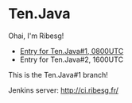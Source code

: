 Ten.Java
========

Ohai, I'm Ribesg!
* [Entry for Ten.Java#1, 0800UTC](https://github.com/tenjavacontest/Ribesg/tree/0800)
* Entry for Ten.Java#2, 1600UTC

This is the Ten.Java#1 branch!

Jenkins server: http://ci.ribesg.fr/